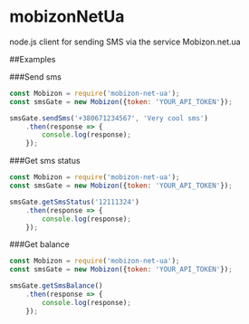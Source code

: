# mobizonNetUa
node.js client for sending SMS via the service Mobizon.net.ua

##Examples

###Send sms
``` js
const Mobizon = require('mobizon-net-ua');
const smsGate = new Mobizon({token: 'YOUR_API_TOKEN'});

smsGate.sendSms('+380671234567', 'Very cool sms')
    .then(response => {
        console.log(response);
    });
```

###Get sms status
``` js
const Mobizon = require('mobizon-net-ua');
const smsGate = new Mobizon({token: 'YOUR_API_TOKEN'});

smsGate.getSmsStatus('12111324')
    .then(response => {
        console.log(response);
    });
```

###Get balance
``` js
const Mobizon = require('mobizon-net-ua');
const smsGate = new Mobizon({token: 'YOUR_API_TOKEN'});

smsGate.getSmsBalance()
    .then(response => {
        console.log(response);
    });
```